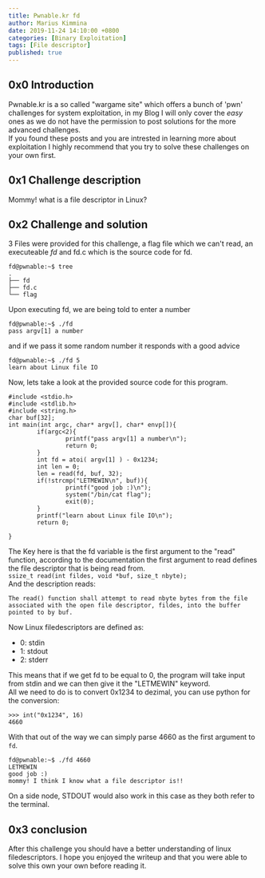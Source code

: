 ```yaml
---
title: Pwnable.kr fd
author: Marius Kimmina
date: 2019-11-24 14:10:00 +0800
categories: [Binary Exploitation]
tags: [File descriptor]
published: true
---
```


## 0x0 Introduction
Pwnable.kr is a so called "wargame site" which offers a bunch of 'pwn' challenges for system exploitation, 
in my Blog I will only cover the *easy* ones as we do not have the permission to post solutions for the more advanced challenges.  
If you found these posts and you are intrested in learning more about exploitation I highly recommend that you try to solve these challenges on your own first.

## 0x1 Challenge description
Mommy! what is a file descriptor in Linux?

## 0x2 Challenge and solution

3 Files were provided for this challenge, a flag file which we can't read, an executeable *fd* and fd.c which is the source code for fd.

```
fd@pwnable:~$ tree
.
├── fd
├── fd.c
└── flag
```

Upon executing fd, we are being told to enter a number

```
fd@pwnable:~$ ./fd
pass argv[1] a number
```

and if we pass it some random number it responds with a good advice 

```
fd@pwnable:~$ ./fd 5
learn about Linux file IO
```

Now, lets take a look at the provided source code for this program.

```
#include <stdio.h>
#include <stdlib.h>
#include <string.h>
char buf[32];
int main(int argc, char* argv[], char* envp[]){
        if(argc<2){
                printf("pass argv[1] a number\n");
                return 0;
        }
        int fd = atoi( argv[1] ) - 0x1234;
        int len = 0;
        len = read(fd, buf, 32);
        if(!strcmp("LETMEWIN\n", buf)){
                printf("good job :)\n");
                system("/bin/cat flag");
                exit(0);
        }
        printf("learn about Linux file IO\n");
        return 0;

}
```
The Key here is that the fd variable is the first argument to the "read" function, according to the documentation
the first argument to read defines the file descriptor that is being read from.   
`ssize_t read(int fildes, void *buf, size_t nbyte);`  
And the description reads: 
```
The read() function shall attempt to read nbyte bytes from the file associated with the open file descriptor, fildes, into the buffer pointed to by buf.
```
Now Linux filedescriptors are defined as:
* 0: stdin
* 1: stdout
* 2: stderr

This means that if we get fd to be equal to 0, the program will take input from stdin and we can then give it the "LETMEWIN" keyword.  
All we need to do is to convert 0x1234 to dezimal, you can use python for the conversion:  

```
>>> int("0x1234", 16)
4660
```

With that out of the way we can simply parse 4660 as the first argument to `fd`.

```
fd@pwnable:~$ ./fd 4660
LETMEWIN
good job :)
mommy! I think I know what a file descriptor is!!
```

On a side node, STDOUT would also work in this case as they both refer to the terminal.

## 0x3 conclusion
After this challenge you should have a better understanding of linux filedescriptors. I hope you enjoyed the writeup and that you were able to solve this own your own before reading it.
